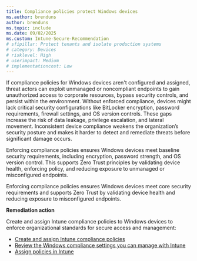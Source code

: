 ```yaml
---
title: Compliance policies protect Windows devices
ms.author: brenduns
author: brenduns
ms.topic: include
ms.date: 09/02/2025
ms.custom: Intune-Secure-Recommendation
# sfipillar: Protect tenants and isolate production systems
# category: Devices
# risklevel: High
# userimpact: Medium
# implementationcost: Low
---
```

If compliance policies for Windows devices aren't configured and assigned, threat actors can exploit unmanaged or noncompliant endpoints to gain unauthorized access to corporate resources, bypass security controls, and persist within the environment. Without enforced compliance, devices might lack critical security configurations like BitLocker encryption, password requirements, firewall settings, and OS version controls. These gaps increase the risk of data leakage, privilege escalation, and lateral movement. Inconsistent device compliance weakens the organization’s security posture and makes it harder to detect and remediate threats before significant damage occurs.

Enforcing compliance policies ensures Windows devices meet baseline security requirements, including encryption, password strength, and OS version control. This supports Zero Trust principles by validating device health, enforcing policy, and reducing exposure to unmanaged or misconfigured endpoints.

Enforcing compliance policies ensures Windows devices meet core security requirements and supports Zero Trust by validating device health and reducing exposure to misconfigured endpoints.

**Remediation action**

Create and assign Intune compliance policies to Windows devices to enforce organizational standards for secure access and management:
- [Create and assign Intune compliance policies](../protect/create-compliance-polic.ymd)
- [Review the Windows compliance settings you can manage with Intune](/intune/intune-service/protect/compliance-policy-create-windows)
- [Assign policies in Intune](/intune/intune-service/configuration/device-profile-assign)